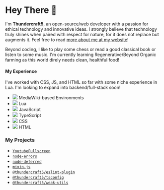 # Hey There 👋
I'm **Thundercraft5**, an open-source/web developer with a passion for ethical technology and innovative ideas. I strongly believe that technology truly shines when paired with respect for nature, for it does not replace but augments it. Feel free to read [more about me at my website](https://thundercraft5.github.io)!

Beyond coding, I like to play some chess or read a good classical book or listen to some music. I'm currently learning Regenerative/Beyond Organic farming as this world direly needs clean, healthful food!

#### My Experience
I've worked with CSS, JS, and HTML so far with some niche experience in Lua. I'm looking to expand into backend/full-stack soon!
- ![](https://upload.wikimedia.org/wikipedia/commons/thumb/8/8c/MediaWiki-2020-large-icon.svg/20px-MediaWiki-2020-large-icon.svg.png) MediaWiki-based Environments
- ![](https://upload.wikimedia.org/wikipedia/commons/thumb/c/cf/Lua-Logo.svg/20px-Lua-Logo.svg.png) Lua
- ![](https://upload.wikimedia.org/wikipedia/commons/thumb/9/99/Unofficial_JavaScript_logo_2.svg/20px-Unofficial_JavaScript_logo_2.svg.png) JavaScript
- ![](https://upload.wikimedia.org/wikipedia/commons/thumb/4/4c/Typescript_logo_2020.svg/20px-Typescript_logo_2020.svg.png) TypeScript
- ![](https://upload.wikimedia.org/wikipedia/commons/thumb/a/ab/Official_CSS_Logo.svg/20px-Official_CSS_Logo.svg.png) CSS
- ![](https://upload.wikimedia.org/wikipedia/commons/thumb/6/61/HTML5_logo_and_wordmark.svg/20px-HTML5_logo_and_wordmark.svg.png) HTML

### My Projects
- [`YoutubeFullscreen`](https://github.com/Thundercraft5/YoutubeFullscreen)
- [`node-errors`](https://github.com/Thundercraft5/node-errors)
- [`node-deferred`](https://github.com/Thundercraft5/node-deferred)
- [`mixin.js`](https://github.com/Thundercraft5/mixin.js)
- [`@thundercraft5/eslint-plugin`](https://github.com/Thundercraft5/@thundercraft5/eslint-plugin)
- [`@thundercraft5/tsconfig`](https://github.com/Thundercraft5/@thundercraft5/tsconfig)
- [`@thundercraft5/weak-utils`](https://github.com/Thundercraft5/@thundercraft5/weak-utils)

